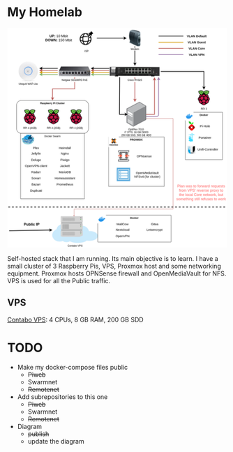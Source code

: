 # My Homelab

![Diagram homelab](https://github.com/kibk/homelab/blob/master/diagram-drawio.png?raw=true)

Self-hosted stack that I am running. Its main objective is to learn. I have a small cluster of 3 Raspberry Pis, VPS, Proxmox host and some networking equipment. Proxmox hosts OPNSense firewall and OpenMediaVault for NFS. VPS is used for all the Public traffic.

## VPS 

[Contabo VPS](https://contabo.com/?show=configurator&vserver_id=221): 4 CPUs, 8 GB RAM, 200 GB SDD

# TODO
- Make my docker-compose files public
  - ~~Piweb~~
  - Swarmnet
  - ~~Remotenet~~
- Add subrepositories to this one
  - ~~Piweb~~
  - Swarmnet
  - ~~Remotenet~~
- Diagram
  - ~~publish~~
  - update the diagram
